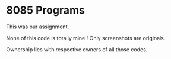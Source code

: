 # 8085 Programs

This was our assignment.

None of this code is totally mine ! Only screenshots are originals.

Ownership lies with respective owners of all those codes.


